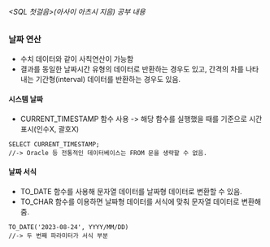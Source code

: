 ###### <SQL 첫걸음>(아사이 아츠시 지음) 공부 내용

### 날짜 연산
* 수치 데이터와 같이 사칙연산이 가능함
* 결과를 동일한 날짜시간 유형의 데이터로 반환하는 경우도 있고, 간격의 차를 나타내는 기간형(interval) 데이터를 반환하는 경우도 있음.

#### 시스템 날짜
* CURRENT_TIMESTAMP 함수 사용 -> 해당 함수를 실행했을 때를 기준으로 시간 표시(인수X, 괄호X)

```
SELECT CURRENT_TIMESTAMP;
//-> Oracle 등 전통적인 데이터베이스는 FROM 문을 생략할 수 없음.
```

#### 날짜 서식
* TO_DATE 함수를 사용해 문자열 데이터를 날짜형 데이터로 변환할 수 있음.
* TO_CHAR 함수를 이용하면 날짜형 데이터를 서식에 맞춰 문자열 데이터로 변환해줌.

```
TO_DATE('2023-08-24', YYYY/MM/DD)
//-> 두 번째 파라미터가 서식 부분
```

